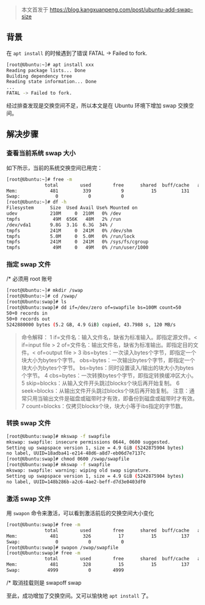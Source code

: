 [//]: # "Ubuntu 增加 swap 交换空间"

> 本文首发于 https://blog.kangxuanpeng.com/post/ubuntu-add-swap-size

## 背景

在 `apt install` 的时候遇到了错误 FATAL -> Failed to fork.  
```bash
[root@Ubuntu:~]# apt install xxx
Reading package lists... Done
Building dependency tree       
Reading state information... Done
...
FATAL -> Failed to fork.
```

经过排查发现是交换空间不足，所以本文是在 Ubuntu 环境下增加 swap 交换空间。

## 解决步骤

### 查看当前系统 swap 大小

如下所示，当前的系统交换空间已用完：  
```bash
[root@Ubuntu:~]# free -m
              total        used        free      shared  buff/cache   available
Mem:            481         339           9          15         131         114
Swap:             0           0           0
[root@Ubuntu:~]# df -h
Filesystem      Size  Used Avail Use% Mounted on
udev            210M     0  210M   0% /dev
tmpfs            49M  656K   48M   2% /run
/dev/vda1       9.8G  3.1G  6.3G  34% /
tmpfs           241M     0  241M   0% /dev/shm
tmpfs           5.0M     0  5.0M   0% /run/lock
tmpfs           241M     0  241M   0% /sys/fs/cgroup
tmpfs            49M     0   49M   0% /run/user/1000
```

### 指定 swap 文件

/* 必须用 root 账号

```bash
[root@Ubuntu:~]# mkdir /swap
[root@Ubuntu:~]# cd /swap/
[root@Ubuntu:swap]# ls
[root@Ubuntu:swap]# dd if=/dev/zero of=swapfile bs=100M count=50
50+0 records in
50+0 records out
5242880000 bytes (5.2 GB, 4.9 GiB) copied, 43.7988 s, 120 MB/s
```

> 命令解释：
> 1 if=文件名：输入文件名，缺省为标准输入。即指定源文件。< if=input file >
2 of=文件名：输出文件名，缺省为标准输出。即指定目的文件。< of=output file >
3 ibs=bytes：一次读入bytes个字节，即指定一个块大小为bytes个字节。
obs=bytes：一次输出bytes个字节，即指定一个块大小为bytes个字节。
bs=bytes：同时设置读入/输出的块大小为bytes个字节。
4 cbs=bytes：一次转换bytes个字节，即指定转换缓冲区大小。
5 skip=blocks：从输入文件开头跳过blocks个块后再开始复制。
6 seek=blocks：从输出文件开头跳过blocks个块后再开始复制。
注意：通常只用当输出文件是磁盘或磁带时才有效，即备份到磁盘或磁带时才有效。
7 count=blocks：仅拷贝blocks个块，块大小等于ibs指定的字节数。

### 转换 swap 文件

```bash
[root@Ubuntu:swap]# mkswap -f swapfile
mkswap: swapfile: insecure permissions 0644, 0600 suggested.
Setting up swapspace version 1, size = 4.9 GiB (5242875904 bytes)
no label, UUID=18adba41-e214-48d6-a8d7-eb06d7e7137c
[root@Ubuntu:swap]# chmod 0600 /swap/swapfile 
[root@Ubuntu:swap]# mkswap -f swapfile
mkswap: swapfile: warning: wiping old swap signature.
Setting up swapspace version 1, size = 4.9 GiB (5242875904 bytes)
no label, UUID=148b286b-a2c6-4ae2-beff-d7d3e0403df0
```

### 激活 swap 文件

用 `swapon` 命令来激活，可以看到激活前后的交换空间大小变化  

```bash
[root@Ubuntu:swap]# free -m
              total        used        free      shared  buff/cache   available
Mem:            481         326          17          15         137         127
Swap:             0           0           0
[root@Ubuntu:swap]# swapon /swap/swapfile
[root@Ubuntu:swap]# free -m
              total        used        free      shared  buff/cache   available
Mem:            481         328          15          15         137         125
Swap:          4999           0        4999
```

/* 取消挂载则是 swapoff swap

至此，成功增加了交换空间。又可以愉快地 `apt install` 了。
